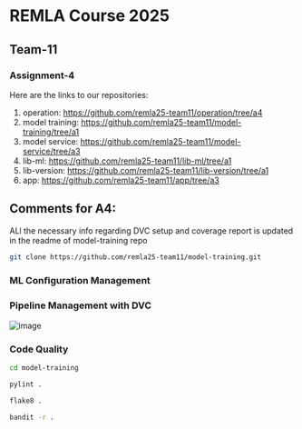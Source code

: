 # REMLA Course 2025  
## Team-11 
### Assignment-4 

Here are the links to our repositories:

1. operation: https://github.com/remla25-team11/operation/tree/a4
2. model training: https://github.com/remla25-team11/model-training/tree/a1
3. model service: https://github.com/remla25-team11/model-service/tree/a3
4. lib-ml: https://github.com/remla25-team11/lib-ml/tree/a1
5. lib-version: https://github.com/remla25-team11/lib-version/tree/a1
6. app: https://github.com/remla25-team11/app/tree/a3

## Comments for A4: 
ALl the necessary info regarding DVC setup and coverage report is updated in the readme of model-training repo 

```bash
git clone https://github.com/remla25-team11/model-training.git
```

### ML Conﬁguration Management

### Pipeline Management with DVC
![image](https://github.com/user-attachments/assets/1b4fa996-a4f1-46b5-b7b4-0b17e7c37c79)

### Code Quality
```bash
cd model-training
```
```bash
pylint .
```
```bash
flake8 .
```
```bash
bandit -r .
```





